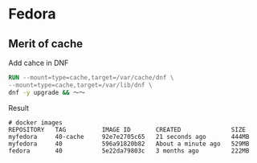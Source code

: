 # Fedora

## Merit of cache

Add cahce in DNF

```dockerfile
RUN --mount=type=cache,target=/var/cache/dnf \
--mount=type=cache,target=/var/lib/dnf \
dnf -y upgrade && ～～
```

Result

```
# docker images
REPOSITORY   TAG          IMAGE ID       CREATED              SIZE
myfedora     40-cache     92e7e2705c65   21 seconds ago       444MB
myfedora     40           596a91820b82   About a minute ago   529MB
fedora       40           5e22da79803c   3 months ago         222MB
```